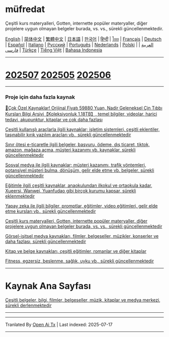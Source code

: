 # müfredat

Çeşitli kurs materyalleri, Gotten, internette popüler materyaller, diğer projelere uygun olmayan belgeler burada, vs. vs., sürekli güncellenmektedir.

[English](https://openaitx.github.io/view.html?user=mswnlz&project=curriculum&lang=en) | [简体中文](https://openaitx.github.io/view.html?user=mswnlz&project=curriculum&lang=zh-CN) | [繁體中文](https://openaitx.github.io/view.html?user=mswnlz&project=curriculum&lang=zh-TW) | [日本語](https://openaitx.github.io/view.html?user=mswnlz&project=curriculum&lang=ja) | [한국어](https://openaitx.github.io/view.html?user=mswnlz&project=curriculum&lang=ko) | [हिन्दी](https://openaitx.github.io/view.html?user=mswnlz&project=curriculum&lang=hi) | [ไทย](https://openaitx.github.io/view.html?user=mswnlz&project=curriculum&lang=th) | [Français](https://openaitx.github.io/view.html?user=mswnlz&project=curriculum&lang=fr) | [Deutsch](https://openaitx.github.io/view.html?user=mswnlz&project=curriculum&lang=de) | [Español](https://openaitx.github.io/view.html?user=mswnlz&project=curriculum&lang=es) | [Italiano](https://openaitx.github.io/view.html?user=mswnlz&project=curriculum&lang=it) | [Русский](https://openaitx.github.io/view.html?user=mswnlz&project=curriculum&lang=ru) | [Português](https://openaitx.github.io/view.html?user=mswnlz&project=curriculum&lang=pt) | [Nederlands](https://openaitx.github.io/view.html?user=mswnlz&project=curriculum&lang=nl) | [Polski](https://openaitx.github.io/view.html?user=mswnlz&project=curriculum&lang=pl) | [العربية](https://openaitx.github.io/view.html?user=mswnlz&project=curriculum&lang=ar) | [فارسی](https://openaitx.github.io/view.html?user=mswnlz&project=curriculum&lang=fa) | [Türkçe](https://openaitx.github.io/view.html?user=mswnlz&project=curriculum&lang=tr) | [Tiếng Việt](https://openaitx.github.io/view.html?user=mswnlz&project=curriculum&lang=vi) | [Bahasa Indonesia](https://openaitx.github.io/view.html?user=mswnlz&project=curriculum&lang=id)

-------------------

# [202507](https://raw.githubusercontent.com/mswnlz/curriculum/main/202507.md) [202505](https://raw.githubusercontent.com/mswnlz/curriculum/main/202505.md) [202506](https://raw.githubusercontent.com/mswnlz/curriculum/main/202506.md)

---------------
### Proje için daha fazla kaynak

[🎁Çok Özel Kaynaklar! Orijinal Fiyatı 59880 Yuan, Nadir Geleneksel Çin Tıbbı Kursları Bilgi Arşivi【Koleksiyonluk 1.18TB】, temel bilgiler, videolar, harici tedavi, akupunktur, kitaplar ve çok daha fazlası](https://github.com/mswnlz/chinese-traditional)

[Çeşitli kullanışlı araçlarla ilgili kaynaklar; işletim sistemleri, çeşitli eklentiler, taşınabilir kırık yazılım araçları vb., sürekli güncellenmektedir](https://github.com/mswnlz/tools)

[Sınır ötesi e-ticaretle ilgili belgeler, başvuru, ödeme, dış ticaret, tiktok, amazon, mağaza açma, müşteri kazanımı vb. kaynaklar, sürekli güncellenmektedir](https://github.com/mswnlz/cross-border)

[Sosyal medya ile ilgili kaynaklar; müşteri kazanımı, trafik yöntemleri, potansiyel müşteri bulma, dönüşüm, gelir elde etme vb. belgeler, sürekli güncellenmektedir](https://github.com/mswnlz/self-media)

[Eğitimle ilgili çeşitli kaynaklar, anaokulundan ilkokul ve ortaokula kadar, Xueersi, Wanwei, Yuanfudao gibi birçok kurumu kapsar, sürekli eklenmektedir](https://github.com/mswnlz/edu-knowlege)

[Yapay zeka ile ilgili bilgiler, promptlar, eğitimler, video eğitimleri, gelir elde etme kursları vb., sürekli güncellenmektedir](https://github.com/mswnlz/AIknowledge)

[Çeşitli kurs materyalleri, Gotten, internette popüler materyaller, diğer projelere uygun olmayan belgeler burada, vs. vs., sürekli güncellenmektedir](https://github.com/mswnlz/curriculum)

[Görsel-işitsel medya kaynakları, filmler, belgeseller, müzikler, konserler ve daha fazlası, sürekli güncellenmektedir](https://github.com/mswnlz/movies)

[Kitap ve belge kaynakları, çeşitli eğitimler, romanlar ve diğer kitaplar](https://github.com/mswnlz/book)

[Fitness, egzersiz, beslenme, sağlık, uyku vb., sürekli güncellenmektedir](https://github.com/mswnlz/healthy)

---------------

# Kaynak Ana Sayfası
[Çeşitli belgeler, bilgi, filmler, belgeseller, müzik, kitaplar ve medya merkezi, sürekli derlenmektedir](https://github.com/mswnlz)

---------------




---

Tranlated By [Open Ai Tx](https://github.com/OpenAiTx/OpenAiTx) | Last indexed: 2025-07-17

---